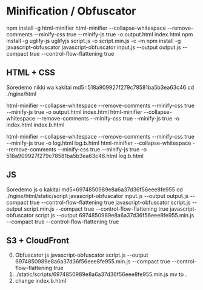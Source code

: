 # Minification / Obfuscator 

npm install -g html-minifier
html-minifier --collapse-whitespace --remove-comments --minify-css true --minify-js true -o output.html index.html
npm install -g uglify-js
uglifyjs script.js -o script.min.js -c -m
npm install -g javascript-obfuscator
javascript-obfuscator input.js --output output.js --compact true --control-flow-flattening true

## HTML + CSS

Soredemo nikki wa kakitai md5=518a909927f279c78581ba5b3ea63c46
cd ./nginx/html

html-minifier --collapse-whitespace --remove-comments --minify-css true --minify-js true -o output.html index.html
html-minifier --collapse-whitespace --remove-comments --minify-css true --minify-js true -o index.html index.b.html

html-minifier --collapse-whitespace --remove-comments --minify-css true --minify-js true -o log.html log.b.html
html-minifier --collapse-whitespace --remove-comments --minify-css true --minify-js true -o 518a909927f279c78581ba5b3ea63c46.html log.b.html 

## JS

Soredemo js o kakitai md5=6974850989e8a6a37d36f56eee8fe955
cd ./nginx/html/static/script
javascript-obfuscator input.js --output output.js --compact true --control-flow-flattening true
javascript-obfuscator script.js --output script.min.js --compact true --control-flow-flattening true
javascript-obfuscator script.js --output 6974850989e8a6a37d36f56eee8fe955.min.js --compact true --control-flow-flattening true

## S3 + CloudFront

0. Obfuscator js
javascript-obfuscator script.js --output 6974850989e8a6a37d36f56eee8fe955.min.js --compact true --control-flow-flattening true
1. ./static/scripts/6974850989e8a6a37d36f56eee8fe955.min.js mv to . 
1. change index.b.html <script> to https://xxx.cloudfront.net/folder/6974850989e8a6a37d36f56eee8fe955.min.js
2. ./static/styles/styles.css add index.b.html
2. Minification index.b.html & styles.css
html-minifier --collapse-whitespace --remove-comments --minify-css true --minify-js true -o output.html index.html
3. log.html Minification and rename to Soredemo nikki wa kakitai md5=518a909927f279c78581ba5b3ea63c46